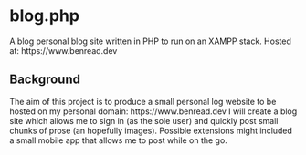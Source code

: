 <h1>blog.php</h1>
<p>
  A blog personal blog site written in PHP to run on an XAMPP stack.
  Hosted at: https://www.benread.dev
</p>
<h2>Background</h2>
<p>
  The aim of this project is to produce a small personal log website to be hosted on my personal domain: https://www.benread.dev
  I will create a blog site which allows me to sign in (as the sole user) and quickly post small chunks of prose (an hopefully images). Possible extensions might included a small mobile app that allows me to post while on the go.
</p>
